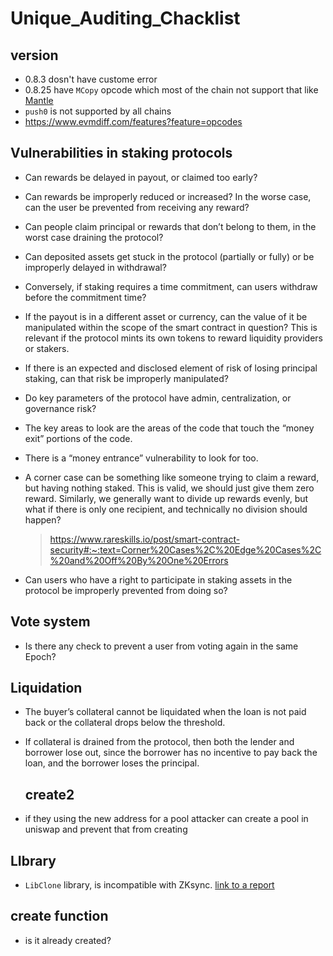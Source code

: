 # Unique_Auditing_Chacklist

## version 
- 0.8.3 dosn't have custome error
- 0.8.25 have `MCopy` opcode which most of the chain not support that like [Mantle](https://docs.mantle.xyz/network/for-developers/the-differences-between-mantle-op-stack-and-ethereum#unsupported-opcodes)
- `push0` is not supported by all chains
- https://www.evmdiff.com/features?feature=opcodes

## Vulnerabilities in staking protocols
- Can rewards be delayed in payout, or claimed too early?
- Can rewards be improperly reduced or increased? In the worse case, can the user be prevented from receiving any reward?
- Can people claim principal or rewards that don’t belong to them, in the worst case draining the protocol?
- Can deposited assets get stuck in the protocol (partially or fully) or be improperly delayed in withdrawal?
- Conversely, if staking requires a time commitment, can users withdraw before the commitment time?
- If the payout is in a different asset or currency, can the value of it be manipulated within the scope of the smart contract in question? This is relevant if the protocol mints its own tokens to reward liquidity providers or stakers.
- If there is an expected and disclosed element of risk of losing principal staking, can that risk be improperly manipulated?
- Do key parameters of the protocol have admin, centralization, or governance risk?
- The key areas to look are the areas of the code that touch the “money exit” portions of the code.
-  There is a “money entrance” vulnerability to look for too.
- A corner case can be something like someone trying to claim a reward, but having nothing staked. This is valid, we should just give them zero reward. Similarly, we generally want to divide up rewards evenly, but what if there is only one recipient, and technically no division should happen?
  > https://www.rareskills.io/post/smart-contract-security#:~:text=Corner%20Cases%2C%20Edge%20Cases%2C%20and%20Off%20By%20One%20Errors

- Can users who have a right to participate in staking assets in the protocol be improperly prevented from doing so?

## Vote system
- Is there any check to prevent a user from voting again in the same Epoch?

## Liquidation 
- The buyer’s collateral cannot be liquidated when the loan is not paid back or the collateral drops below the threshold.
- If collateral is drained from the protocol, then both the lender and borrower lose out, since the borrower has no incentive to pay back the loan, and the borrower loses the principal.

  ## create2 
- if they using the new address for a pool attacker can create a pool in uniswap and prevent that from creating 

## LIbrary
- `LibClone` library, is incompatible with ZKsync. [link to a report ](https://solodit.cyfrin.io/issues/factory-deployments-wont-work-correctly-on-the-zksync-chain-codehawks-biconomy-nexus-git)


## create function
- is it already created?
